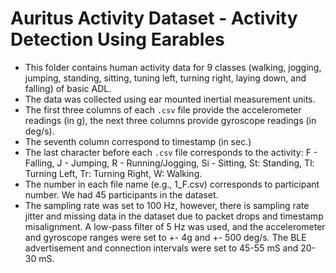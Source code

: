 # Auritus Activity Dataset - Activity Detection Using Earables

- This folder contains human activity data for 9 classes (walking, jogging, jumping, standing, sitting, tuning left, turning right, laying down, and falling) of basic ADL. 
- The data was collected using ear mounted inertial measurement units.
- The first three columns of each ```.csv``` file provide the accelerometer readings (in g), the next three columns provide gyroscope readings (in deg/s).
- The seventh column correspond to timestamp (in sec.)
- The last character before each ```.csv``` file corresponds to the activity: F - Falling, J - Jumping, R - Running/Jogging, Si - Sitting, St: Standing, Tl: Turning Left, Tr: Turning Right, W: Walking.
- The number in each file name (e.g., 1_F.csv) corresponds to participant number. We had 45 participants in the dataset. 
- The sampling rate was set to 100 Hz, however, there is sampling rate jitter and missing data in the dataset due to packet drops and timestamp misalignment. A low-pass filter of 5 Hz was used, and the accelerometer and gyroscope ranges were set to +- 4g and +- 500 deg/s. The BLE advertisement and connection intervals were set to 45-55 mS and 20-30 mS.







